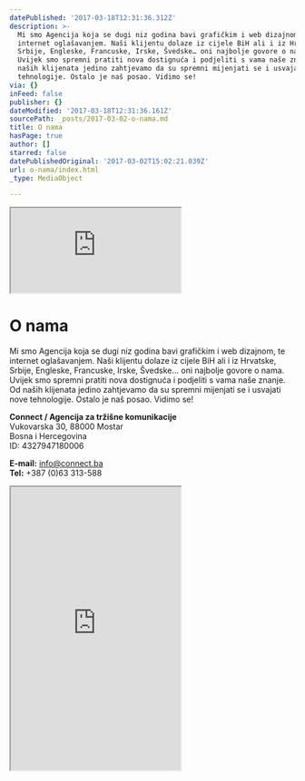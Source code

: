 ```yaml
---
datePublished: '2017-03-18T12:31:36.312Z'
description: >-
  Mi smo Agencija koja se dugi niz godina bavi grafičkim i web dizajnom, te
  internet oglašavanjem. Naši klijentu dolaze iz cijele BiH ali i iz Hrvatske,
  Srbije, Engleske, Francuske, Irske, Švedske… oni najbolje govore o nama.
  Uvijek smo spremni pratiti nova dostignuća i podjeliti s vama naše znanje. Od
  naših klijenata jedino zahtjevamo da su spremni mijenjati se i usvajati nove
  tehnologije. Ostalo je naš posao. Vidimo se!
via: {}
inFeed: false
publisher: {}
dateModified: '2017-03-18T12:31:36.161Z'
sourcePath: _posts/2017-03-02-o-nama.md
title: O nama
hasPage: true
author: []
starred: false
datePublishedOriginal: '2017-03-02T15:02:21.039Z'
url: o-nama/index.html
_type: MediaObject

---
```

<iframe src="https://the-grid.github.io/ed-location/?latitude=43.3458&amp;longitude=17.7897&amp;zoom=9&amp;address=Mostar%2C%20Herzegovina-Neretva%2C%20Bosnia%20and%20Herzegovina" style=""></iframe>

# O nama

Mi smo Agencija koja se dugi niz godina bavi grafičkim i web dizajnom, te internet oglašavanjem. Naši klijentu dolaze iz cijele BiH ali i iz Hrvatske, Srbije, Engleske, Francuske, Irske, Švedske... oni najbolje govore o nama. Uvijek smo spremni pratiti nova dostignuća i podjeliti s vama naše znanje. Od naših klijenata jedino zahtjevamo da su spremni mijenjati se i usvajati nove tehnologije. Ostalo je naš posao. Vidimo se!

**Connect / Agencija za tržišne komunikacije**  
Vukovarska 30, 88000 Mostar  
Bosna i Hercegovina  
ID: 4327947180006

**E-mail:** info@connect.ba  
**Tel:** +387 (0)63 313-588

<iframe src="https://the-grid.github.io/ed-userhtml/?g=eJxlUkFu2zAQvOsVW_VACZWlBggSVLJdIECDnnJoA_RQ9MCIK4sJRaokZVcO_PcsJSdNHPhganbI3ZmdpZBbkGIV74bGmMX-rB31Jb84-9sNF_fn8Tq6lkqBGTx0Iyw5tBabVdx637uyKDbGCq73Zvtg8umBvDZd0RjbueLdU0YrqRFCdVnwdR4tC2q-jpavRlhwsY3B-VHhKm6M9ouGd1KNpdQtWumrCXNyjyW4jitV1UYZW37kl-FXefznF1zJjS5r1B5tJaTrFR_LO2Xqhype37YIyN0I3sDg8K0mkrTb7U6kLO4GqQTaIl7_CoVJARzBoARaVL2D0QzQ8YdZoZuaZNBw5zPgWkAz6PxZsaut7D34sSeZYebinm_5jMbrLbdw4l6V0PXaS6MTkYFP4TEKLAcrEHltkXv8prAjyYlPMzB9oIbqY8RIpb3hHbKSvdoXyyIWBv3OXUuVk36hygdvfmDwmpXeDkhQi3LTeqKff7mcKG7U9f-qcaH24h6bbnByiVDXml0AnFPzhUMVudzZmoZM2BwoBqughzbFw_x5b403tGD4Cuw5cgzK-SOcU_gE7O3GZhNdgd0diml_-b1joRflz3BB7cKRLBOj8-Rb3XK9QYJfHH521wYDfStdPrF_BnYFsoHEuvT4Dx9WwKhvr9Aje4OGbigIs-gHq6vI2xEeTzdLLTTuYErWNU2bpNUJI5daekmh3mNyXOx7zjHmdBsOQPbVLSRIQg5k85SU2k5Z2aA_BsVdjbd8E4JBkfn9-U8GPQ8cYuZ0IsaNEaSXzjQBZchfIdmJicsCJ62iQ5oIUw_hsQzYbDxLq-VxB-voCZlVeP0" height="500" style=""></iframe>
